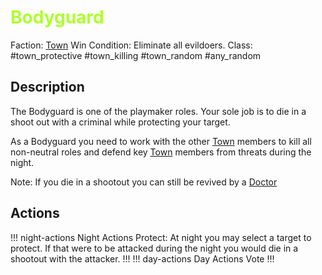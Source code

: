 # <span style="color:greenYellow;">Bodyguard</span>

Faction: [Town](#/content/Gameplay/Town/Town.md)
Win Condition: Eliminate all evildoers. 
Class: #town_protective #town_killing #town_random #any_random

## Description

The Bodyguard is one of the playmaker roles. Your sole job is to die in a shoot out with a criminal while protecting your target.

As a Bodyguard you need to work with the other [Town](#/content/Gameplay/Town/Town.md) members to kill all non-neutral roles and defend key [Town](#/content/Gameplay/Town/Town.md) members from threats during the night.

Note: If you die in a shootout you can still be revived by a [Doctor](#/content/Gameplay/Town/Roles/Doctor.md)

## Actions

!!! night-actions Night Actions
Protect:
At night you may select a target to protect. If that were to be attacked during the night you would die in a shootout with the attacker.
!!! 
!!! day-actions Day Actions
Vote
!!!